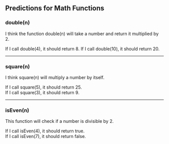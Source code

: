 ## Predictions for Math Functions

### double(n)
I think the function double(n) will take a number and return it multiplied by 2.

If I call double(4), it should return 8.
If I call double(10), it should return 20.

---

### square(n)
I think square(n) will multiply a number by itself.

If I call square(5), it should return 25.  
If I call square(3), it should return 9.

---

### isEven(n)
This function will check if a number is divisible by 2.

If I call isEven(4), it should return true.  
If I call isEven(7), it should return false.
